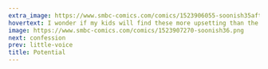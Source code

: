 ```yaml
---
extra_image: https://www.smbc-comics.com/comics/1523906055-soonish35after (1).png
hovertext: I wonder if my kids will find these more upsetting than the weird sex comics.
image: https://www.smbc-comics.com/comics/1523907270-soonish36.png
next: confession
prev: little-voice
title: Potential
---
```

